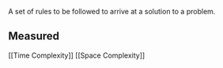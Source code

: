 A set of rules to be followed to arrive at a solution to a problem.
## Measured
[[Time Complexity]]
[[Space Complexity]]
